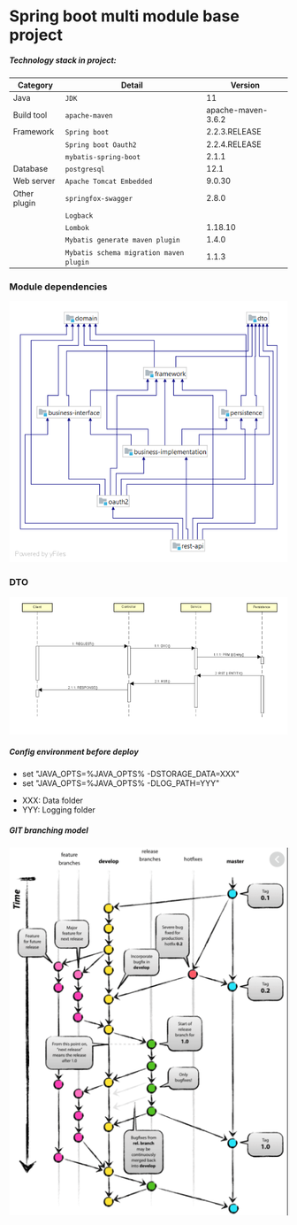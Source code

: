 # Spring boot multi module base project

##### Technology stack in project:

|Category        |Detail                         |Version                      |
|----------------|-------------------------------|-----------------------------|
|Java            |`JDK`                          |11                           |
|Build tool      |`apache-maven`                 |apache-maven-3.6.2           |
|Framework       |`Spring boot`                  |2.2.3.RELEASE      
|                |`Spring boot Oauth2`           |2.2.4.RELEASE  
|                |`mybatis-spring-boot`          |2.1.1                        |
|Database        |`postgresql`                   |12.1                         |
|Web server      |`Apache Tomcat Embedded`       |9.0.30                       |
|Other plugin    |`springfox-swagger`            |2.8.0                        |
|                |`Logback`                      |                             |
|                |`Lombok`                       |1.18.10    
|                |`Mybatis generate maven plugin`|1.4.0   
|                |`Mybatis schema migration maven plugin`|1.1.3  

### Module dependencies 
![Module dependencies](assets/images/rest-api-modules-dependencies.png?raw=true)

### DTO
![DTO](assets/images/DTO.png?raw=true)

##### Config environment before deploy
- set "JAVA_OPTS=%JAVA_OPTS% -DSTORAGE_DATA=XXX"
- set "JAVA_OPTS=%JAVA_OPTS% -DLOG_PATH=YYY"
* XXX: Data folder
* YYY: Logging folder

##### GIT branching model
![DTO](assets/images/GIT.png?raw=true)




